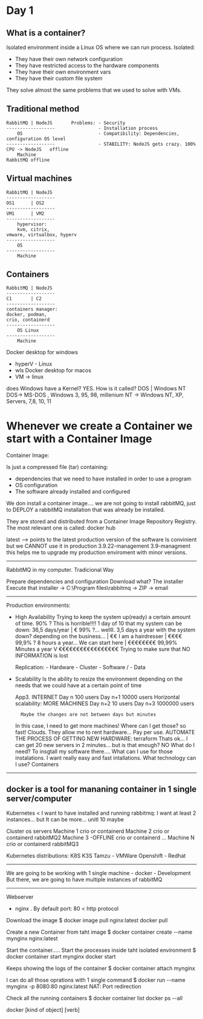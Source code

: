 # Day 1

## What is a container?

Isolated environment inside a Linux OS where we can run process.
Isolated:
- They have their own network configuration
- They have restricted access to the hardware components
- They have their own environment vars
- They have their custom file system

They solve almost the same problems that we used to solve with VMs.

## Traditional method 

    RabbitMQ | NodeJS       Problems: - Security
    ------------------                - Installation process
        OS                            - Compatibility: Dependencies, configuration OS level
    ------------------                - STABILITY: NodeJS gets crazy. 100% CPU -> NodeJS   offline
        Machine                                                                   RabbitMQ offline

## Virtual machines

    RabbitMQ | NodeJS 
    ------------------
    OS1      | OS2
    ------------------
    VM1      | VM2
    ------------------
        hypervisor: 
        kvm, citrix, 
    vmware, virtualbox, hyperv
    ------------------
        OS            
    ------------------
        Machine       

## Containers

    RabbitMQ | NodeJS 
    ------------------
    C1       | C2
    ------------------
    containers manager:
    docker, podman, 
    crio, containerd
    ------------------
        OS Linux          
    ------------------
        Machine       

Docker desktop for windows
- hyperV - Linux
- wls
Docker desktop for macos
- VM -> linux


does Windows have a Kernel? YES. How is it called? DOS | Windows NT
    DOS-> MS-DOS , Windows 3, 95, 98, millenium
    NT -> Windows NT, XP, Servers, 7,8, 10, 11
    
# Whenever we create a Container we start with a Container Image

Container Image: 

Is just a compressed file (tar) containing:
- dependencies that we need to have installed in order to use a program
- OS configuration
- The software already installed and configured

We don install a container image.... we are not going to install rabbitMQ, just to DEPLOY a rabbitMQ installation
that was already be installed.

They are stored and distributed from a Container Image Repository Registry.
The most relevant one is called: docker hub

latest                      --> points to the latest production version of the software
    Is convinient but we CANNOT use it in production
3.9.22-management
3.9-managment
    this helps me to upgrade my production enviroment with minor versions.

---
RabbitMQ in my computer. Tradicional Way

Prepare dependencies and configuration
Download what? The installer
Execute that installer -> C:\Program files\rabbitmq -> ZIP -> email 

--- 
Production environments:
- High Availability
    Trying to keep the system up(ready) a certain amount of time.
        90% ? This is horrible!!!! 1 day of 10 that my system can be down: 36,5 days/year       | €
        99% ?... wellll.     3,5 days a year with the system down? depending on the business... | €€
            I am a hairdresser                                                                  | €€€€
        99,9% ? 8 hours a year... We can start here                                             | €€€€€€€€
        99,99%  Minutes a year                                                                  V €€€€€€€€€€€€€€€€€
    Trying to make sure that NO INFORMATION is lost

    Replication:
        - Hardware          -   Cluster
        - Software          /
        - Data

- Scalability
    Is the ability to resize the environment depending on the needs that we could have at a certain point of time 

    App3. INTERNET
        Day n       100 users
        Day n+1     10000 users         Horizontal scalability: MORE MACHINES
        Day n+2     10 users
        Day n+3     1000000 users
        
        Maybe the changes are not between days but minutes
    
    In this case, I need to get more machines! Where can I get those? so fast!
    Clouds. They allow me to rent hardware... Pay per use.
    AUTOMATE THE PROCESS OF GETTING NEW HARDWARE: terraform
    Thats ok... I can get 20 new servers in 2 minutes... but is that enough? NO
    What do I need? To insgtall my software there.... What can I use for those instalations.
    I want really easy and fast intallations. 
    What technology can I use? Containers
---
docker is a tool for mananing container in 1 single server/computer
-----
Kubernetes < I want to have installed and running rabbitmq: I want at least 2 instances...
                                                           but It can be more... unitl 10 maybe

Cluster os servers
    Machine 1
        crio or containerd
    Machine 2
        crio or containerd
        rabbitMQ2
    Machine 3 -OFFLINE
        crio or containerd
    ...
    Machine N
        crio or containerd
        rabbitMQ3

Kubernetes distributions:
K8S
K3S
Tamzu - VMWare
Openshift - Redhat

----
We are going to be working with 1 single machine - docker - Development
But there, we are going to have multiple instances of rabbitMQ

----
Webserver
- nginx . By default port: 80 < http protocol

Download the image
$ docker image pull nginx:latest                                                docker pull

Create a new Container from taht image
$ docker container create --name mynginx nginx:latest                           

Start the container..... Start the processes inside taht isolated environment
$ docker container start mynginx                                                docker start

Keeps showing the logs of the container
$ docker container attach mynginx                                               

I can do all those oprations with 1 single command
$ docker run --name mynginx -p 8080:80 nginx:latest
                                NAT: Port redirection

Check all the running containers
$ docker container list                                                         docker ps
                        --all

docker [kind of object] [verb] <extra arguments>
